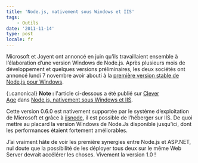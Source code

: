 ```yaml
---
title: 'Node.js, nativement sous Windows et IIS'
tags:
    - Outils
date: '2011-11-14'
type: post
locale: fr
---
```


Microsoft et Joyent ont annoncé en juin qu’ils travaillaient ensemble à l’élaboration d’une version Windows de Node.js. Après plusieurs mois de développement et quelques versions préliminaires, les deux sociétés ont annoncé lundi 7 novembre avoir abouti à la [première version stable de Node.js pour Windows](http://blogs.msdn.com/b/interoperability/archive/2011/11/07/first-stable-build-of-nodejs-on-windows-released.aspx).

<!-- more -->

{:.canonical}
**Note&nbsp;:** l'article ci-dessous a été publié sur [Clever Age](http://www.clever-age.com/fr/) dans [Node.js, nativement sous Windows et IIS](https://blog.clever-age.com/fr/2011/11/14/node-js-nativement-sous-windows-et-iis/).

Cette version 0.6.0 est nativement supportée par le système d’exploitation de Microsoft et grâce à [iisnode](http://tomasz.janczuk.org/2011/08/hosting-nodejs-applications-in-iis-on.html), il est possible de l’héberger sur IIS. De quoi mettre au placard la version Windows de Node.Js disponible jusqu’ici, dont les performances étaient fortement améliorables.

J’ai vraiment hâte de voir les première synergies entre Node.js et ASP.NET, nul doute que la possibilité de les déployer tous deux sur le même Web Server devrait accélérer les choses. Vivement la version 1.0 !
